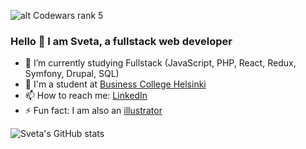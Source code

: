 ![alt Codewars rank 5](https://www.codewars.com/users/silmu/badges/small)
### Hello 👋 I am Sveta, a fullstack web developer

- 🌱 I’m currently studying Fullstack (JavaScript, PHP, React, Redux, Symfony, Drupal, SQL)
- 👾 I'm a student at [Business College Helsinki](https://www.bc.fi)
- 📫 How to reach me: [LinkedIn](https://www.linkedin.com/in/svetlana-raitina)
- ⚡ Fun fact: I am also an [illustrator](https://www.instagram.com/misori.art)

![Sveta's GitHub stats](https://github-readme-stats.vercel.app/api?username=silmu&show_icons=true&theme=radical)
